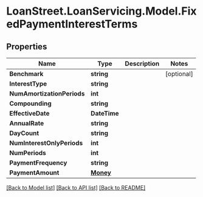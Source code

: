 # LoanStreet.LoanServicing.Model.FixedPaymentInterestTerms
## Properties

Name | Type | Description | Notes
------------ | ------------- | ------------- | -------------
**Benchmark** | **string** |  | [optional] 
**InterestType** | **string** |  | 
**NumAmortizationPeriods** | **int** |  | 
**Compounding** | **string** |  | 
**EffectiveDate** | **DateTime** |  | 
**AnnualRate** | **string** |  | 
**DayCount** | **string** |  | 
**NumInterestOnlyPeriods** | **int** |  | 
**NumPeriods** | **int** |  | 
**PaymentFrequency** | **string** |  | 
**PaymentAmount** | [**Money**](Money.md) |  | 

[[Back to Model list]](../README.md#documentation-for-models) [[Back to API list]](../README.md#documentation-for-api-endpoints) [[Back to README]](../README.md)

